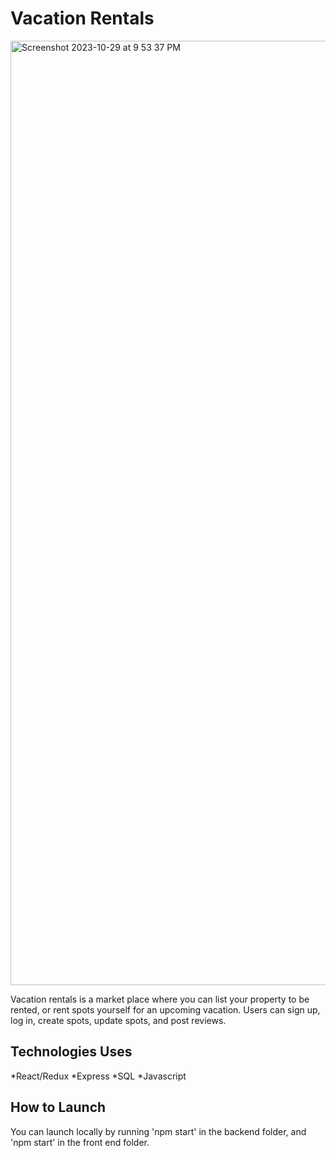 # Vacation Rentals

<img width="1511" alt="Screenshot 2023-10-29 at 9 53 37 PM" src="https://github.com/alexalfadel/apiProject/assets/117706901/a231d068-0890-4ee0-ae30-cbe3e5a11531">



Vacation rentals is a market place where you can list your property to be rented, or rent spots yourself for an upcoming vacation.  Users can sign up, log in, create spots, update spots, and post reviews.

## Technologies Uses
*React/Redux
*Express
*SQL
*Javascript

## How to Launch
You can launch locally by running 'npm start' in the backend folder, and 'npm start' in the front end folder.
